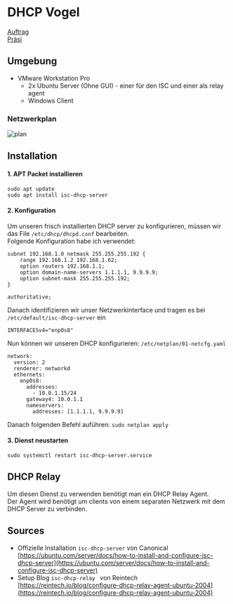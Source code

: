 # DHCP Vogel
[Auftrag](https://olat.bbw.ch/auth/1%3A1%3A32044700929%3A3%3A0%3Aserv%3Ax%3A_csrf%3Ad6d20b18-d00f-4da6-8969-ce5d2b958249/DHCP%20PXE/DHCP-Auftrag.pdf)  
[Präsi](https://olat.bbw.ch/auth/1%3A1%3A32044700929%3A3%3A0%3Aserv%3Ax%3A_csrf%3Ad6d20b18-d00f-4da6-8969-ce5d2b958249/DHCP%20PXE/DHCP-praesi.pdf)
## Umgebung
- VMware Workstation Pro
    - 2x Ubuntu Server (Ohne GUI) - einer für den ISC und einer als relay agent
    - Windows Client

### Netzwerkplan
![plan](drawio/plan.drawio)

## Installation
#### 1. APT Packet installieren

```
sudo apt update
sudo apt install isc-dhcp-server
```

#### 2. Konfiguration

Um unseren frisch installierten DHCP server zu konfigurieren, müssen wir das File `/etc/dhcp/dhcpd.conf` bearbeiten.  
Folgende Konfiguration habe ich verwendet:

```
subnet 192.168.1.0 netmask 255.255.255.192 {
    range 192.168.1.2 192.168.1.62;
    option routers 192.168.1.1;
    option domain-name-servers 1.1.1.1, 9.9.9.9;
    option subnet-mask 255.255.255.192;
}

authoritative;
```

Danach identifizieren wir unser Netzwerkinterface und tragen es bei `/etc/default/isc-dhcp-server` ein
```
INTERFACESv4="enp0s8"
```
Nun können wir unseren DHCP konfigurieren: `/etc/netplan/01-netcfg.yaml`

```
network:
  version: 2
  renderer: networkd
  ethernets:
    enp0s8:
      addresses:
        - 10.0.1.15/24
      gateway4: 10.0.1.1
      nameservers:
        addresses: [1.1.1.1, 9.9.9.9]
```
Danach folgenden Befehl auführen: `sudo netplan apply`

#### 3. Dienst neustarten

```
sudo systemctl restart isc-dhcp-server.service
```

## DHCP Relay
Um diesen Dienst zu verwenden benötigt man ein DHCP Relay Agent.  
Der Agent wird benötigt um clients von einem separaten Netzwerk mit dem DHCP Server zu verbinden.

## Sources
- Offizielle Installation `isc-dhcp-server` von Canonical  
[https://ubuntu.com/server/docs/how-to-install-and-configure-isc-dhcp-server](https://ubuntu.com/server/docs/how-to-install-and-configure-isc-dhcp-server)
- Setup Blog `isc-dhcp-relay ` von Reintech
[https://reintech.io/blog/configure-dhcp-relay-agent-ubuntu-2004](https://reintech.io/blog/configure-dhcp-relay-agent-ubuntu-2004)
